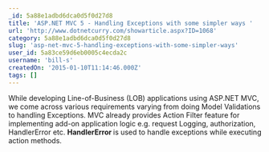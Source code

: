```yaml
---
_id: 5a88e1adbd6dca0d5f0d27d8
title: 'ASP.NET MVC 5 - Handling Exceptions with some simpler ways '
url: 'http://www.dotnetcurry.com/showarticle.aspx?ID=1068'
category: 5a88e1adbd6dca0d5f0d27d8
slug: 'asp-net-mvc-5-handling-exceptions-with-some-simpler-ways'
user_id: 5a83ce59d6eb0005c4ecda2c
username: 'bill-s'
createdOn: '2015-01-10T11:14:46.000Z'
tags: []
---
```


While developing Line-of-Business (LOB) applications using ASP.NET MVC,  we come across various requirements varying from doing Model Validations to handling Exceptions. MVC already provides Action Filter feature for implementing add-on application logic e.g. request Logging, authorization, HandlerError etc. <b>HandlerError </b>is used to handle exceptions while executing action methods.

